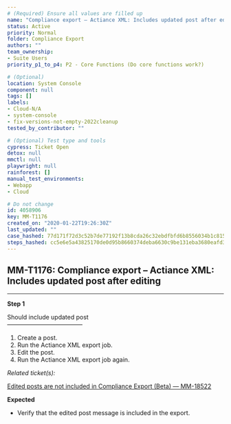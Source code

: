 ```yaml
---
# (Required) Ensure all values are filled up
name: "Compliance export – Actiance XML: Includes updated post after editing"
status: Active
priority: Normal
folder: Compliance Export
authors: ""
team_ownership:
- Suite Users
priority_p1_to_p4: P2 - Core Functions (Do core functions work?)

# (Optional)
location: System Console
component: null
tags: []
labels:
- Cloud-N/A
- system-console
- fix-versions-not-empty-2022cleanup
tested_by_contributor: ""

# (Optional) Test type and tools
cypress: Ticket Open
detox: null
mmctl: null
playwright: null
rainforest: []
manual_test_environments:
- Webapp
- Cloud

# Do not change
id: 4058906
key: MM-T1176
created_on: "2020-01-22T19:26:30Z"
last_updated: ""
case_hashed: 77d171f72d3c52b7de77192f13b8cda26c32ebdfbfd6b8556034b1c81501323dd802f961e33c6fb7662343dbd68e770a
steps_hashed: cc5e6e5a43825170de0d95b8660374deba6630c9be131eba3680eafd398a124a4cb9d9c3bbb9f65952e15faaede71176
---
```


<!-- (Auto-generated) Based on frontmatter's "key" and "name" -->

## MM-T1176: Compliance export – Actiance XML: Includes updated post after editing

---

**Step 1**

Should include updated post\
–––––––––––––––––––––––––

1. Create a post.
2. Run the Actiance XML export job.
3. Edit the post.
4. Run the Actiance XML export job again.

_Related ticket(s):_

[Edited posts are not included in Compliance Export (Beta) — MM-18522](http://mmthttps%3A//mattermost.atlassian.net/browse/MM-18522)

**Expected**

- Verify that the edited post message is included in the export.
